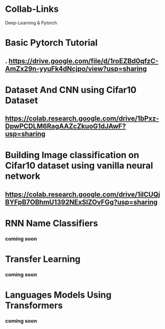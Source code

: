 # Collab-Links
Deep-Learning &amp; Pytorch
# Basic Pytorch Tutorial
## . https://drive.google.com/file/d/1roEZBd0qfzC-AmZx29n-yyuFk4dNcjpo/view?usp=sharing

# Dataset And CNN using Cifar10 Dataset
## https://colab.research.google.com/drive/1bPxz-DpwPCDLM6RagAAZcZkuoG1dJAwF?usp=sharing

# Building Image classification on Cifar10 dataset using vanilla neural network

## https://colab.research.google.com/drive/1ilCUQjBYFpB7OBhmU1392NExSlZOvFGg?usp=sharing

# RNN Name Classifiers 
### coming soon

# Transfer Learning

### coming soon

# Languages Models Using Transformers

### coming soon

